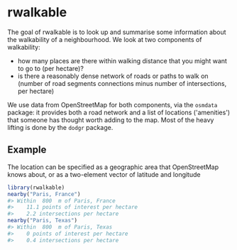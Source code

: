 
<!-- README.md is generated from README.Rmd. Please edit that file -->
rwalkable
=========

The goal of rwalkable is to look up and summarise some information about the walkability of a neighbourhood. We look at two components of walkability:

-   how many places are there within walking distance that you might want to go to (per hectare)?
-   is there a reasonably dense network of roads or paths to walk on (number of road segments connections minus number of intersections, per hectare)

We use data from OpenStreetMap for both components, via the `osmdata` package: it provides both a road network and a list of locations ('amenities') that someone has thought worth adding to the map. Most of the heavy lifting is done by the `dodgr` package.

Example
-------

The location can be specified as a geographic area that OpenStreetMap knows about, or as a two-element vector of latitude and longitude

``` r
library(rwalkable)
nearby("Paris, France")
#> Within  800  m of Paris, France 
#>    11.1 points of interest per hectare
#>    2.2 intersections per hectare
nearby("Paris, Texas")
#> Within  800  m of Paris, Texas 
#>    0 points of interest per hectare
#>    0.4 intersections per hectare
```

